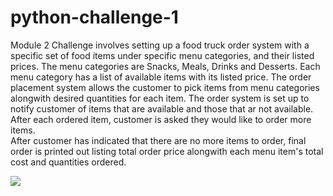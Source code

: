 # python-challenge-1
Module 2 Challenge involves setting up a food truck order system with a specific set of food items under specific menu categories, and their listed prices.
The menu categories are Snacks, Meals, Drinks and Desserts.
Each menu category has a list of available items with its listed price.
The order placement system allows the customer to pick items from menu categories alongwith desired quantities for each item.
The order system is set up to notify customer of items that are available and those that ar not available.
After each ordered item, customer is asked they would like to order more items.  
After customer has indicated that there are no more items to order, final order is printed out listing total order price alongwith each menu item's total cost and quantities ordered.

<img src=“https://github.com/ushaprof/python-challenge-1/blob/main/Images/FoodTruckMenuScreenshot.png”/>
